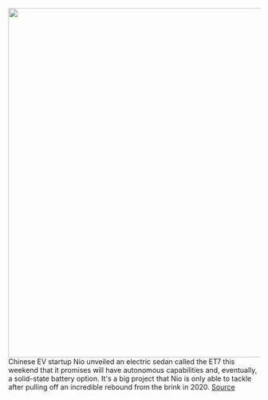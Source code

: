 <img src='https://cdn.vox-cdn.com/thumbor/1pJZDPBrgkRU-BwYg_mSGrzUKT8=/0x0:2022x1469/1200x800/filters:focal(850x574:1172x896)/cdn.vox-cdn.com/uploads/chorus_image/image/68650408/NIO_ET7.0.jpg' width='700px' /><br/>
Chinese EV startup Nio unveiled an electric sedan called the ET7 this weekend that it promises will have autonomous capabilities and, eventually, a solid-state battery option. It's a big project that Nio is only able to tackle after pulling off an incredible rebound from the brink in 2020.
<a href='https://www.theverge.com/2021/1/11/22222151/nio-et7-sedan-specs-range-autonomous-electric-china'> Source <a/>